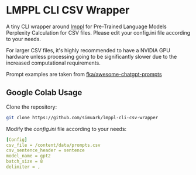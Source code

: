 # LMPPL CLI CSV Wrapper

A tiny CLI wrapper around [lmppl](https://github.com/asahi417/lmppl) for Pre-Trained Language Models Perplexity Calculation for CSV files. Please edit your config.ini file according to your needs.

For larger CSV files, it's highly recommended to have a NVIDIA GPU hardware unless processing going to be significantly slower due to the increased computational requirements.

Prompt examples are taken from [fka/awesome-chatgpt-prompts](https://huggingface.co/datasets/fka/awesome-chatgpt-prompts)

## Google Colab Usage

Clone the repository:

```bash
git clone https://github.com/simuark/lmppl-cli-csv-wrapper
```

Modify the _config.ini_ file according to your needs:

```yaml
[Config]
csv_file = /content/data/prompts.csv
csv_sentence_header = sentence
model_name = gpt2
batch_size = 8
delimiter = ,
```
